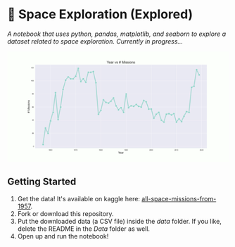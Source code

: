 # :rocket: Space Exploration (Explored)

*A notebook that uses python, pandas, matplotlib, and seaborn to explore a dataset related to space exploration. Currently in progress...*

![Space Exploration Explored Gif](spaceexplorationexplored.gif)

## Getting Started

1) Get the data! It's available on kaggle here: [all-space-missions-from-1957](https://www.kaggle.com/agirlcoding/all-space-missions-from-1957).
2) Fork or download this repository.
3) Put the downloaded data (a CSV file) inside the *data* folder. If you like, delete the README in the *Data* folder as well.
4) Open up and run the notebook!



